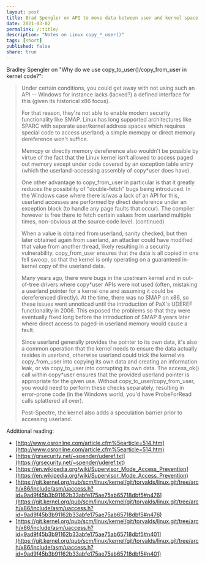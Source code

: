 ```yaml
---
layout: post
title: Brad Spengler on API to move data between user and kernel space
date: 2021-03-02
permalink: /:title/
description: "Notes on Linux copy_*_user()"
tags: [short]
published: false
share: true
---
```


Bradley Spengler on "Why do we use copy_to_user()/copy_from_user in kernel code?":


> Under certain conditions, you could get away with not using such an API -- Windows for instance lacks (lacked?) a defined interface for this (given its historical x86 focus).   
>   
> For that reason, they're not able to enable modern security functionality like SMAP. Linux has long supported architectures like SPARC with separate user/kernel address spaces which requires special code to access userland; a simple memcpy or direct memory dereference won't suffice.  
>    
> Memcpy or directly memory dereference also wouldn't be possible by virtue of the fact that the Linux kernel isn't allowed to access paged out memory except under code covered by an exception table entry (which the userland-accessing assembly of copy*user does have).  
>    
> One other advantage to copy_from_user in particular is that it greatly reduces the possibility of "double-fetch" bugs being introduced. In the Windows case where there is/was a lack of an API for this, userland accesses are performed by direct dereference under an exception block (to handle any page faults that occur). The compiler however is free there to fetch certain values from userland multiple times, non-obvious at the source code level. (continued)  
>    
> When a value is obtained from userland, sanity checked, but then later obtained again from userland, an attacker could have modified that value from another thread, likely resulting in a security vulnerability. copy_from_user ensures that the data is all copied in one fell swoop, so that the kernel is only operating on a guaranteed in-kernel copy of the userland data.  
>    
> Many years ago, there were bugs in the upstream kernel and in out-of-tree drivers where copy*user APIs were not used (often, mistaking a userland pointer for a kernel one and assuming it could be dereferenced directly). At the time, there was no SMAP on x86, so these issues went unnoticed until the introduction of PaX's UDEREF functionality in 2006. This exposed the problems so that they were eventually fixed long before the introduction of SMAP 8 years later where direct access to paged-in userland memory would cause a fault.  
>    
> Since userland generally provides the pointer to its own data, it's also a common operation that the kernel needs to ensure the data actually resides in userland, otherwise userland could trick the kernel via copy_from_user into copying its own data and creating an information leak, or via copy_to_user into corrupting its own data.  The access_ok() call within copy*user ensures that the provided userland pointer is appropriate for the given use.  Without copy_to_user/copy_from_user, you would need to perform these checks separately, resulting in error-prone code (in the Windows world, you'd have ProbeForRead calls splattered all over).   
>    
> Post-Spectre, the kernel also adds a speculation barrier prior to accessing userland.  

Additional reading:


- [http://www.osronline.com/article.cfm%5earticle=514.htm](http://www.osronline.com/article.cfm%5earticle=514.htm)
- [https://grsecurity.net/~spender/uderef.txt](https://grsecurity.net/~spender/uderef.txt)
- [https://en.wikipedia.org/wiki/Supervisor_Mode_Access_Prevention](https://en.wikipedia.org/wiki/Supervisor_Mode_Access_Prevention)
- [https://git.kernel.org/pub/scm/linux/kernel/git/torvalds/linux.git/tree/arch/x86/include/asm/uaccess.h?id=9ad9f45b3b91162b33abfe175ae75ab65718dbf5#n476](https://git.kernel.org/pub/scm/linux/kernel/git/torvalds/linux.git/tree/arch/x86/include/asm/uaccess.h?id=9ad9f45b3b91162b33abfe175ae75ab65718dbf5#n476)
- [https://git.kernel.org/pub/scm/linux/kernel/git/torvalds/linux.git/tree/arch/x86/include/asm/uaccess.h?id=9ad9f45b3b91162b33abfe175ae75ab65718dbf5#n401](https://git.kernel.org/pub/scm/linux/kernel/git/torvalds/linux.git/tree/arch/x86/include/asm/uaccess.h?id=9ad9f45b3b91162b33abfe175ae75ab65718dbf5#n401)

